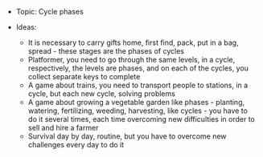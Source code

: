 - Topic: Cycle phases

- Ideas:
  - It is necessary to carry gifts home, first find, pack, put in a bag, spread - these stages are the phases of cycles
  - Platformer, you need to go through the same levels, in a cycle, respectively, the levels are phases, and on each of the cycles, you collect separate   keys to complete
  - A game about trains, you need to transport people to stations, in a cycle, but each new cycle, solving problems
  - A game about growing a vegetable garden like phases - planting, watering, fertilizing, weeding, harvesting, like cycles - you have to do it several     times, each time overcoming new difficulties in order to sell and hire a farmer
  - Survival day by day, routine, but you have to overcome new challenges every day to do it
